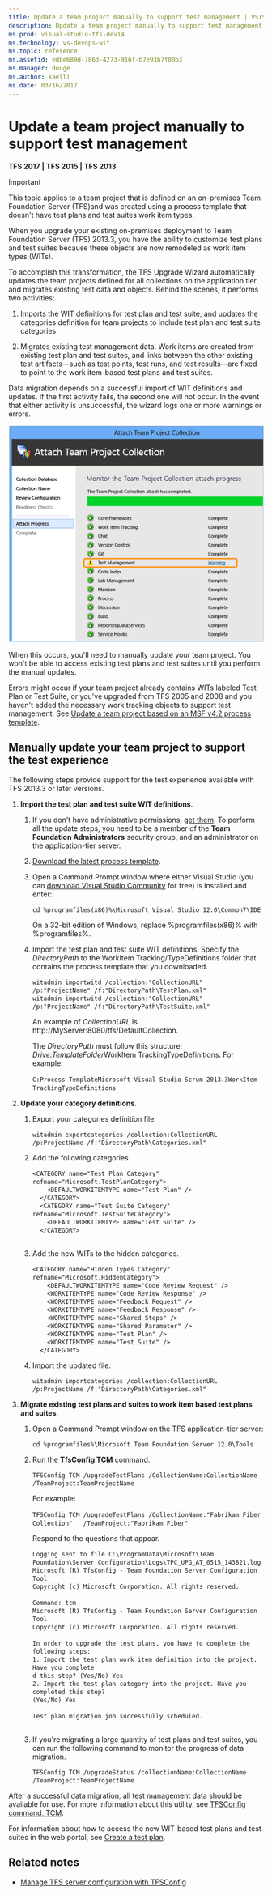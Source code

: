 ```yaml
---
title: Update a team project manually to support test management | VSTS & TFS
description: Update a team project manually to support test management.
ms.prod: visual-studio-tfs-dev14
ms.technology: vs-devops-wit
ms.topic: reference
ms.assetid: edbe689d-7863-4273-916f-b7e93b7f00b3
ms.manager: douge
ms.author: kaelli
ms.date: 03/16/2017
---
```



# Update a team project manually to support test management

**TFS 2017 | TFS 2015 | TFS 2013** 

>[!IMPORTANT]  
>This topic applies to a team project that is defined on an on-premises Team Foundation Server (TFS)and was created using a process template that doesn't have test plans and test suites work item types.    

When you upgrade your existing on-premises deployment to Team Foundation Server (TFS) 2013.3, you have the ability to customize test plans and test suites because these objects are now remodeled as work item types (WITs).  
  
 To accomplish this transformation, the TFS Upgrade Wizard automatically updates the team projects defined for all collections on the application tier and migrates existing test data and objects. Behind the scenes, it performs two activities:  
  
1.  Imports the WIT definitions for test plan and test suite, and updates the categories definition for team projects to include test plan and test suite categories.  
  
2.  Migrates existing test management data. Work items are created from existing test plan and test suites, and links between the other existing test artifacts&mdash;such as test points, test runs, and test results&mdash;are fixed to point to the work item-based test plans and test suites.  
  
 Data migration depends on a successful import of WIT definitions and updates. If the first activity fails, the second one will not occur. In the event that either activity is unsuccessful, the wizard logs one or more warnings or errors.  
  
 ![TFS Upgrade Wizard showing Test Management error](_img/alm_upg_errortestmanagement.png "ALM_UPG_ErrorTestManagement")  
  
 When this occurs, you'll need to manually update your team project. You won't be able to access existing test plans and test suites until you perform the manual updates.  
  
 Errors might occur if your team project already contains WITs labeled Test Plan or Test Suite, or you've upgraded from TFS 2005 and 2008 and you haven't added the necessary work tracking objects to support test management. See [Update a team project based on an MSF v4.2 process template](update-a-team-project-v4-dot-2-process-template.md).  
  
## Manually update your team project to support the test experience 

The following steps provide support for the test experience available with TFS 2013.3 or later versions. 
  
1.  **Import the test plan and test suite WIT definitions**.  
  
    1.  If you don't have administrative permissions, [get them](../../security/set-project-collection-level-permissions.md). To perform all the update steps, you need to be a member of the **Team Foundation Administrators** security group, and an administrator on the application-tier server.  
  
    2.  [Download the latest process template](../guidance/manage-process-templates.md).  
  
    3.  Open a Command Prompt window where either Visual Studio (you can [download Visual Studio Community](http://www.visualstudio.com/downloads) for free) is installed and enter:  
  
        ```  
        cd %programfiles(x86)%\Microsoft Visual Studio 12.0\Common7\IDE  
        ```  
  
         On a 32-bit edition of Windows, replace %programfiles(x86)% with %programfiles%.  
  
    4.  Import the test plan and test suite WIT definitions.  Specify the *DirectoryPath* to the WorkItem Tracking/TypeDefinitions folder that contains the process template that you downloaded.  
  
        ```  
        witadmin importwitd /collection:"CollectionURL" /p:"ProjectName" /f:"DirectoryPath\TestPlan.xml"  
        witadmin importwitd /collection:"CollectionURL" /p:"ProjectName" /f:"DirectoryPath\TestSuite.xml"  
        ```  
  
         An example of *CollectionURL* is http://MyServer:8080/tfs/DefaultCollection.  
  
         The *DirectoryPath* must follow this structure: *Drive:TemplateFolder*WorkItem TrackingTypeDefinitions. For example:  
  
         `C:Process TemplateMicrosoft Visual Studio Scrum 2013.3WorkItem TrackingTypeDefinitions`  
  
2.  **Update your category definitions**.  
  
    1.  Export your categories definition file.  
  
        ```  
        witadmin exportcategories /collection:CollectionURL /p:ProjectName /f:"DirectoryPath\Categories.xml"  
        ```  
  
    2.  Add the following categories.  
  
        ```  
        <CATEGORY name="Test Plan Category" refname="Microsoft.TestPlanCategory">  
            <DEFAULTWORKITEMTYPE name="Test Plan" />  
          </CATEGORY>  
          <CATEGORY name="Test Suite Category" refname="Microsoft.TestSuiteCategory">  
            <DEFAULTWORKITEMTYPE name="Test Suite" />  
          </CATEGORY>  
  
        ```  
  
    3.  Add the new WITs to the hidden categories.  
  
        ```  
        <CATEGORY name="Hidden Types Category" refname="Microsoft.HiddenCategory">  
            <DEFAULTWORKITEMTYPE name="Code Review Request" />  
            <WORKITEMTYPE name="Code Review Response" />  
            <WORKITEMTYPE name="Feedback Request" />  
            <WORKITEMTYPE name="Feedback Response" />  
            <WORKITEMTYPE name="Shared Steps" />  
            <WORKITEMTYPE name="Shared Parameter" />  
            <WORKITEMTYPE name="Test Plan" />  
            <WORKITEMTYPE name="Test Suite" />  
          </CATEGORY>  
        ```  
  
    4.  Import the updated file.  
  
        ```  
        witadmin importcategories /collection:CollectionURL /p:ProjectName /f:"DirectoryPath\Categories.xml"  
        ```  
  
3.  **Migrate existing test plans and suites to work item based test plans and suites**.  
  
    1.  Open a Command Prompt window on the TFS application-tier server:  
  
        ```  
        cd %programfiles%\Microsoft Team Foundation Server 12.0\Tools  
        ```  
  
    2.  Run the **TfsConfig TCM** command.  
  
        ```  
        TFSConfig TCM /upgradeTestPlans /CollectionName:CollectionName /TeamProject:TeamProjectName  
        ```  
  
         For example:  
  
         `TFSConfig TCM /upgradeTestPlans /CollectionName:"Fabrikam Fiber Collection"   /TeamProject:"Fabrikam Fiber"`  
  
         Respond to the questions that appear.  
  
        ```  
        Logging sent to file C:\ProgramData\Microsoft\Team Foundation\Server Configuration\Logs\TPC_UPG_AT_0515_143821.log  
        Microsoft (R) TfsConfig - Team Foundation Server Configuration Tool  
        Copyright (c) Microsoft Corporation. All rights reserved.  
  
        Command: tcm  
        Microsoft (R) TfsConfig - Team Foundation Server Configuration Tool  
        Copyright (c) Microsoft Corporation. All rights reserved.  
  
        In order to upgrade the test plans, you have to complete the following steps:  
        1. Import the test plan work item definition into the project. Have you complete  
        d this step? (Yes/No) Yes  
        2. Import the test plan category into the project. Have you completed this step?  
        (Yes/No) Yes  
  
        Test plan migration job successfully scheduled.  
  
        ```  
  
    3.  If you're migrating a large quantity of test plans and test suites, you can run the following command to monitor the progress of data migration.  
  
        ```  
        TFSConfig TCM /upgradeStatus /collectionName:CollectionName /TeamProject:TeamProjectName  
        ```  
  
 After a successful data migration, all test management data should be available for use. For more information about this utility, see [TFSConfig command, TCM](../../tfs-server/command-line/tfsconfig-cmd.md#tcm).  
  
 For information about how to access the new WIT-based test plans and test suites in the web portal, see [Create a test plan](../../manual-test/getting-started/create-a-test-plan.md).

## Related notes
- [Manage TFS server configuration with TFSConfig](../../tfs-server/command-line/tfsconfig-cmd.md)
